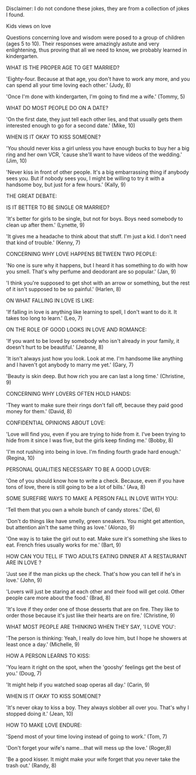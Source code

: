 Disclaimer: I do not condone these jokes, they are from a collection of jokes I found.

Kids views on love

Questions concerning love and wisdom were posed to a group of children (ages 5 to 10). Their responses were amazingly astute and very enlightening, thus proving that all we need to know, we probably learned in kindergarten.

WHAT IS THE PROPER AGE TO GET MARRIED?

'Eighty-four. Because at that age, you don't have to work any more, and you can spend all your time loving each other.' (Judy, 8)

'Once I'm done with kindergarten, I'm going to find me a wife.' (Tommy, 5)

WHAT DO MOST PEOPLE DO ON A DATE?

'On the first date, they just tell each other lies, and that usually gets them interested enough to go for a second date.' (Mike, 10)

WHEN IS IT OKAY TO KISS SOMEONE?

'You should never kiss a girl unless you have enough bucks to buy her a big ring and her own VCR, 'cause she'll want to have videos of the wedding.' (Jim, 10)

'Never kiss in front of other people. It's a big embarrassing thing if anybody sees you. But if nobody sees you, I might be willing to try it with a handsome boy, but just for a few hours.' (Kally, 9)

THE GREAT DEBATE:

IS IT BETTER TO BE SINGLE OR MARRIED?

'It's better for girls to be single, but not for boys. Boys need somebody to clean up after them.' (Lynette, 9)

'It gives me a headache to think about that stuff. I'm just a kid. I don't need that kind of trouble.' (Kenny, 7)

CONCERNING WHY LOVE HAPPENS BETWEEN TWO PEOPLE:

'No one is sure why it happens, but I heard it has something to do with how you smell. That's why perfume and deodorant are so popular.' (Jan, 9)

'I think you're supposed to get shot with an arrow or something, but the rest of it isn't supposed to be so painful.' (Harlen, 8)

ON WHAT FALLING IN LOVE IS LIKE:

'If falling in love is anything like learning to spell, I don't want to do it. It takes too long to learn.' (Leo, 7)

ON THE ROLE OF GOOD LOOKS IN LOVE AND ROMANCE:

'If you want to be loved by somebody who isn't already in your family, it doesn't hurt to be beautiful.' (Jeanne, 8)

'It isn't always just how you look. Look at me. I'm handsome like anything and I haven't got anybody to marry me yet.' (Gary, 7)

'Beauty is skin deep. But how rich you are can last a long time.' (Christine, 9)

CONCERNING WHY LOVERS OFTEN HOLD HANDS:

'They want to make sure their rings don't fall off, because they paid good money for them.' (David, 8)

CONFIDENTIAL OPINIONS ABOUT LOVE:

'Love will find you, even if you are trying to hide from it. I've been trying to hide from it since I was five, but the girls keep finding me.' (Bobby, 8)

'I'm not rushing into being in love. I'm finding fourth grade hard enough.' (Regina, 10)

PERSONAL QUALITIES NECESSARY TO BE A GOOD LOVER:

'One of you should know how to write a check. Because, even if you have tons of love, there is still going to be a lot of bills.' (Ava, 8)

SOME SUREFIRE WAYS TO MAKE A PERSON FALL IN LOVE WITH YOU:

'Tell them that you own a whole bunch of candy stores.' (Del, 6)

'Don't do things like have smelly, green sneakers. You might get attention, but attention ain't the same thing as love.' (Alonzo, 9)

'One way is to take the girl out to eat. Make sure it's something she likes to eat. French fries usually works for me.' (Bart, 9)

HOW CAN YOU TELL IF TWO ADULTS EATING DINNER AT A RESTAURANT ARE IN LOVE ?

'Just see if the man picks up the check. That's how you can tell if he's in love.' (John, 9)

'Lovers will just be staring at each other and their food will get cold. Other people care more about the food.' (Brad, 8)

'It's love if they order one of those desserts that are on fire. They like to order those because it's just like their hearts are on fire.' (Christine, 9)

WHAT MOST PEOPLE ARE THINKING WHEN THEY SAY, 'I LOVE YOU':

'The person is thinking: Yeah, I really do love him, but I hope he showers at least once a day.' (Michelle, 9)

HOW A PERSON LEARNS TO KISS:

'You learn it right on the spot, when the 'gooshy' feelings get the best of you.' (Doug, 7)

'It might help if you watched soap operas all day.' (Carin, 9)

WHEN IS IT OKAY TO KISS SOMEONE?

'It's never okay to kiss a boy. They always slobber all over you. That's why I stopped doing it.' (Jean, 10)

HOW TO MAKE LOVE ENDURE:

'Spend most of your time loving instead of going to work.' (Tom, 7)

'Don't forget your wife's name...that will mess up the love.' (Roger,8)

'Be a good kisser. It might make your wife forget that you never take the trash out.' (Randy, 8)

